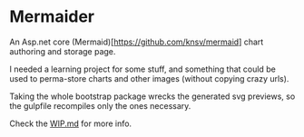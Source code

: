 # Mermaider
An Asp.net core (Mermaid)[https://github.com/knsv/mermaid] chart authoring and storage page.

I needed a learning project for some stuff, and something that could be used to perma-store charts and other images (without copying crazy urls).

Taking the whole bootstrap package wrecks the generated svg previews, so the gulpfile recompiles only the ones necessary.

Check the [WIP.md](https://github.com/StingyJack/Mermaider/blob/master/WIP.md) for more info.
